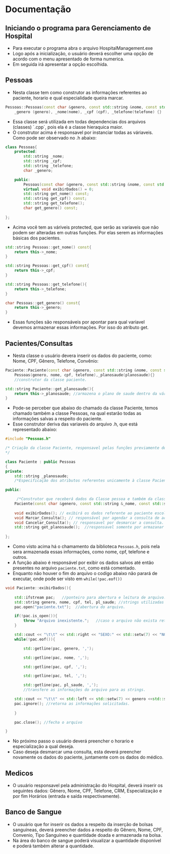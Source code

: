 # Documentação



## Iniciando o programa para Gerenciamento de Hospital

-  Para executar o programa abra o arquivo HospitalManagement.exe 
-  Logo após a inicialização, o usuário deverá escolher uma opção de acordo com o menu apresentado de forma numerica.
-  Em seguida irá apresentar a opção escolhida. 

## Pessoas
- Nesta classe tem como construtor as informações referentes ao paciente, horario e qual especialidade queira marcar.
```c++
Pessoas::Pessoas(const char &genero, const std::string &nome, const std::string &cpf, std::string telefone):
    _genero (genero), _nome(nome), _cpf (cpf), _telefone(telefone) {}
``` 
- Essa classe será utilizada em todas dependencias dos arquivos (classes) ´.cpp`, pois ela é a classe hieraquica maior.
- O construtor acima é responsavel por instanciar todas as váriaveis. Como pode ser observado no .h abaixo:
```c++
class Pessoas{
    protected:
        std::string _nome;
        std::string _cpf;
        std::string _telefone;
        char _genero;

    public:
        Pessoas(const char &genero, const std::string &nome, const std::string &cpf, std::string telefone);
        virtual void exibirDados() = 0;
        std::string get_nome() const;
        std::string get_cpf() const;
        std::string get_telefone();
        char get_genero() const;
        
};
```
- Acima você tem as váriveis protected, que serão as variaveis que não podem ser alteradas em outras funções. Por elas serem as informações básicas dos pacientes.

```c++
std::string Pessoas::get_nome() const{
    return this->_nome;
}

std::string Pessoas::get_cpf() const{
    return this->_cpf;
}

std::string Pessoas::get_telefone(){
    return this->_telefone;
}

char Pessoas::get_genero() const{
    return this->_genero;
}
``` 
- Essas funções são responsáveis por apontar para qual variavel devemos armazenar essas informações. Por isso do atributo get. 

## Pacientes/Consultas
- Nesta classe o usuário devera inserir os dados do paciente, como: Nome, CPF, Gênero, Telefone, Convênio:
```c++
Paciente::Paciente(const char &genero, const std::string &nome, const std::string &cpf, std::string telefone, std::string planosaude):
    Pessoas(genero, nome, cpf, telefone),_planosaude(planosaude){}
    //construtor da classe paciente.

std::string Paciente::get_planosaude(){
    return this->_planosaude; //armazena o plano de saude dentro da váriavel global
}
```
- Pode-se perceber que abaixo do chamado da classe Paciente, temos chamado também a classe Pessoas, na qual estarão todas as informações salvas a respeito do paciente.
- Esse construtor deriva das variaveis do arquivo .h, que está representado abaixo:
```c++
#include "Pessoas.h"

/* Criação da classe Paciente, responsavel pelas funções previamente definidas no CRC, tais quais o marcação de consulta, verificação de plano e regisstro do paciênte.
*/

class Paciente : public Pessoas
{
private:
    std::string _planosaude;
    /*Especificação dos atributos referentes unicamente à classe Paciente.*/

public:

     /*Construtor que receberá dados da Classe pessoa e também da classe Paciente.*/
    Paciente(const char &genero, const std::string &_nome, const std::string &cpf, const std::string telefone, std::string planosaude);
    
    void exibirDados(); // exibirá os dados referente ao paciente escolhido
    void Marcar_Consulta(); // responsável por agendar a consulta de acordo com o horairo.
    void Cancelar_Consulta(); // responsavel por desmarcar a consulta.
    std::string get_planosaude();  //responsavel somente por armazanar o plano de saude.
   
};
```
- Como visto acima há o chamamento da biblioteca ```Pessoas.h```, pois nela sera armazenada essas informações, como nome, cpf, telefone e outros.
- A função abaixo é responsável por exibir os dados salvos até então presentes no arquivo ```paciente.txt```, como está comentado. 
- Enquanto não houver o fim do arquivo o codigo abaixo não parará de executar, onde pode ser visto em ```while(!pac.eof()) ``` 
```c++
void Paciente::exibirDados(){
    
    std::ifstream pac;   //ponteiro para abertura e leitura de arquivo.
    std::string genero, nome, cpf, tel, pl_saude; //strings utilizadas para armazenar as informações na memoria volatil. 
    pac.open("paciente.txt");  //abertura do arquivo.

    if(!pac.is_open()){
        throw "Arquivo inexistente.";   //caso o arquivo não exista retorna essa mensagem.
    }

    std::cout << "\t\t" << std::right << "SEXO:" << std::setw(7) << "NOME:" << std::setw(19) << "CPF:" << std::setw(20) << "TELEFONE:" << std::setw(12) << "CONVENIO:" << std::endl; //inserção das informações
    while(!pac.eof()){

        std::getline(pac, genero, ',');  

        std::getline(pac, nome, ',');

        std::getline(pac, cpf, ',');

        std::getline(pac, tel, ',');

        std::getline(pac, pl_saude, ',');
        //transfere as informações do arquivo para as strings. 

    std::cout << "\t\t" << std::left << std::setw(7) << genero <<std::setw(20) << nome << std::setw(15) << cpf << std::setw(12) << tel << std::setw(12) << pl_saude << std::endl;
    pac.ignore(); //retorna as informações solicitadas.
    
    }

    pac.close(); //fecha o arquivo

}
```
- No próximo passo o usuário deverá preencher o horario e especialização a qual deseja.
- Caso deseja desmarcar uma consulta, esta deverá preencher novamente os dados do paciente, juntamente com os dados do médico.

## Medicos
- O usuário responsavel pela administração do Hospital, deverá inserir os seguintes dados: Gênero, Nome, CPF, Telefone, CRM, Especialização e por fim Horários (entrada e saída respectivamente). 

## Banco de Sangue
- O usuário que for inserir os dados a respeito da inserção de bolsas sanguíneas, deverá preencher dados a respeito do Gênero, Nome, CPF, Convenio, Tipo Sanguíneo e quantidade doada e armazenada na bolsa.
- Na área do banco de sangue poderá visualizar a quantidade disponível e poderá também alterar a quantidade.
